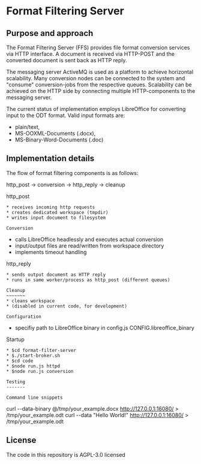 Format Filtering Server
=======================

Purpose and approach
--------------------

The Format Filtering Server (FFS) provides file format conversion
services via HTTP interface. A document is received via
HTTP-POST and the converted document is sent back as HTTP reply.

The messaging server ActiveMQ is used as a platform to achieve
horizontal scalability. Many conversion nodes can be connected
to the system and "consume" conversion-jobs from the respective
queues. Scalability can be achieved on the HTTP side by connecting
multiple HTTP-components to the messaging server.

The current status of implementation employs LibreOffice for
converting input to the ODT format. Valid input formats are:
* plain/text,
* MS-OOXML-Documents (.docx),
* MS-Binary-Word-Documents (.doc)

Implementation details
----------------------

The flow of format filtering components is as follows:

http_post -> conversion -> http_reply -> cleanup

http_post
~~~~~~~~~~
* receives incoming http requests
* creates dedicated workspace (tmpdir)
* writes input document to filesystem

Conversion
~~~~~~~~~~
* calls LibreOffice headlessly and executes actual conversion
* input/output files are read/written from workspace directory
* implements timeout handling

http_reply
~~~~~~~~~~
* sends output document as HTTP reply
* runs in same worker/process as http_post (different queues)

Cleanup
~~~~~~~
* cleans workspace
* (disabled in current code, for development)

Configuration
~~~~~~~~~~
* specifiy path to LibreOffice binary in config.js CONFIG.libreoffice_binary

Startup
~~~~~~~
* $cd format-filter-server
* $./start-broker.sh
* $cd code
* $node run.js httpd
* $node run.js conversion

Testing
-------

Command line snippets
~~~~~~~~~~~~~~~~~~~~~

curl --data-binary @/tmp/your_example.docx http://127.0.0.1:16080/ > /tmp/your_example.odt
curl --data "Hello World!" http://127.0.0.1:16080/ > /tmp/your_example.odt


License
-------

The code in this repository is AGPL-3.0 licensed 

